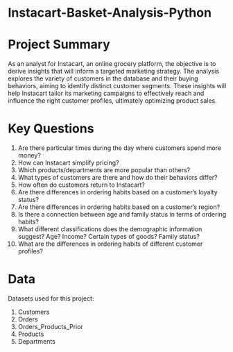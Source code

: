 # Instacart-Basket-Analysis-Python
 # Project Summary
As an analyst for Instacart, an online grocery platform, the objective is to derive insights that will inform a targeted marketing strategy. The analysis explores the variety of customers in the database and their buying behaviors, aiming to identify distinct customer segments. These insights will help Instacart tailor its marketing campaigns to effectively reach and influence the right customer profiles, ultimately optimizing product sales.
# Key Questions 
01. Are there particular times during the day where customers spend more money?   
02. How can Instacart simplify pricing? 
03. Which products/departments are more popular than others? 
04. What types of customers are there and how do their behaviors differ?
05. How often do customers return to Instacart?
06. Are there differences in ordering habits based on a customer’s loyalty status?
07. Are there differences in ordering habits based on a customer’s region?   
08. Is there a connection between age and family status in terms of ordering habits?
09. What different classifications does the demographic information suggest? Age? Income? Certain types of goods? Family status?
10. What are the differences in ordering habits of different customer profiles?
# Data
Datasets used for this project:
01. Customers
02. Orders
03. Orders_Products_Prior
04. Products
05. Departments
